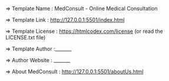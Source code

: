 =>  Template Name    : MedConsult - Online Medical Consultation

=>  Template Link    : http://127.0.0.1:5501/index.html

=>  Template License : https://htmlcodex.com/license (or read the LICENSE.txt file)

=>  Template Author  :_______

=>  Author Website   : _______

=>  About MedConsult : http://127.0.0.1:5501/aboutUs.html
